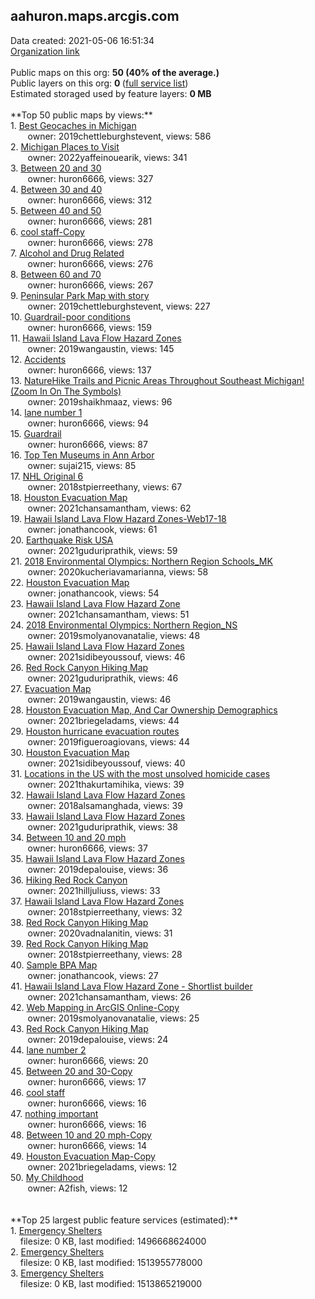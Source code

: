 <h2>aahuron.maps.arcgis.com</h2> Data created: 2021-05-06 16:51:34 <br /><a target='new' href='https://aahuron.maps.arcgis.com'>Organization link</a><br /><br />Public maps on this org: <b>50 (40% of the average.)</b><br />Public layers on this org: <b>0 </b>(<a target='new' href='https://services.arcgis.com/c8Ej3BuQXuGKiO5E/ArcGIS/rest/services'>full service list</a>)<br />Estimated storaged used by feature layers: <b>0 MB</b><br /><br />**Top 50 public maps by views:**<br />  1. <a target='new' href='https://www.arcgis.com/home/item.html?id=2caf2489d2ca4579a37bfc8888df906f'>Best Geocaches in Michigan</a> <br />  &nbsp;&nbsp;&nbsp;&nbsp; &nbsp;&nbsp;owner: 2019chettleburghstevent, views: 586<br />  2. <a target='new' href='https://www.arcgis.com/home/item.html?id=6851aab5c8484188a0a531d81e21ae55'>Michigan Places to Visit</a> <br />  &nbsp;&nbsp;&nbsp;&nbsp; &nbsp;&nbsp;owner: 2022yaffeinouearik, views: 341<br />  3. <a target='new' href='https://www.arcgis.com/home/item.html?id=ebec3b9932b949b8899d37c48abe525d'>Between 20 and 30</a> <br />  &nbsp;&nbsp;&nbsp;&nbsp; &nbsp;&nbsp;owner: huron6666, views: 327<br />  4. <a target='new' href='https://www.arcgis.com/home/item.html?id=908cd3106a8b4a9a95db745be1e6c13d'>Between 30 and 40</a> <br />  &nbsp;&nbsp;&nbsp;&nbsp; &nbsp;&nbsp;owner: huron6666, views: 312<br />  5. <a target='new' href='https://www.arcgis.com/home/item.html?id=4d2ed0e0bd8146b2b183eeec99a91e25'>Between 40 and 50</a> <br />  &nbsp;&nbsp;&nbsp;&nbsp; &nbsp;&nbsp;owner: huron6666, views: 281<br />  6. <a target='new' href='https://www.arcgis.com/home/item.html?id=f2a8721732f04a3a96ee7680e7bab0eb'>cool staff-Copy</a> <br />  &nbsp;&nbsp;&nbsp;&nbsp; &nbsp;&nbsp;owner: huron6666, views: 278<br />  7. <a target='new' href='https://www.arcgis.com/home/item.html?id=a9bb30c9fdd74b35b4ab5cb8b7e954c3'>Alcohol and Drug Related</a> <br />  &nbsp;&nbsp;&nbsp;&nbsp; &nbsp;&nbsp;owner: huron6666, views: 276<br />  8. <a target='new' href='https://www.arcgis.com/home/item.html?id=0726c7f8f0494973b6143713c29db370'>Between 60 and 70</a> <br />  &nbsp;&nbsp;&nbsp;&nbsp; &nbsp;&nbsp;owner: huron6666, views: 267<br />  9. <a target='new' href='https://www.arcgis.com/home/item.html?id=b06f71b557bd4c6cb556394159c9deab'>Peninsular Park Map with story</a> <br />  &nbsp;&nbsp;&nbsp;&nbsp; &nbsp;&nbsp;owner: 2019chettleburghstevent, views: 227<br />  10. <a target='new' href='https://www.arcgis.com/home/item.html?id=de46b934fb9f48fea676ee630f64b134'>Guardrail-poor conditions</a> <br />  &nbsp;&nbsp;&nbsp;&nbsp; &nbsp;&nbsp;owner: huron6666, views: 159<br />  11. <a target='new' href='https://www.arcgis.com/home/item.html?id=97db5545b36e45d799ce266b7b341d1c'>Hawaii Island Lava Flow Hazard Zones</a> <br />  &nbsp;&nbsp;&nbsp;&nbsp; &nbsp;&nbsp;owner: 2019wangaustin, views: 145<br />  12. <a target='new' href='https://www.arcgis.com/home/item.html?id=3db1b9a14a534925863ed58d1db17cad'>Accidents</a> <br />  &nbsp;&nbsp;&nbsp;&nbsp; &nbsp;&nbsp;owner: huron6666, views: 137<br />  13. <a target='new' href='https://www.arcgis.com/home/item.html?id=3f87d4b932fe46598207702c45745232'>NatureHike Trails and Picnic Areas Throughout Southeast Michigan! (Zoom In On The Symbols)</a> <br />  &nbsp;&nbsp;&nbsp;&nbsp; &nbsp;&nbsp;owner: 2019shaikhmaaz, views: 96<br />  14. <a target='new' href='https://www.arcgis.com/home/item.html?id=5dccb7306a484e9e8a94c2ca5c59232e'>lane number 1</a> <br />  &nbsp;&nbsp;&nbsp;&nbsp; &nbsp;&nbsp;owner: huron6666, views: 94<br />  15. <a target='new' href='https://www.arcgis.com/home/item.html?id=78ce1487977841429970c56bb0006c37'>Guardrail</a> <br />  &nbsp;&nbsp;&nbsp;&nbsp; &nbsp;&nbsp;owner: huron6666, views: 87<br />  16. <a target='new' href='https://www.arcgis.com/home/item.html?id=ede88c3f8aaa46c582b292a37b337e8b'>Top Ten Museums in Ann Arbor</a> <br />  &nbsp;&nbsp;&nbsp;&nbsp; &nbsp;&nbsp;owner: sujai215, views: 85<br />  17. <a target='new' href='https://www.arcgis.com/home/item.html?id=3fd7c2572f194a458c495bcdf04111b3'>NHL Original 6</a> <br />  &nbsp;&nbsp;&nbsp;&nbsp; &nbsp;&nbsp;owner: 2018stpierreethany, views: 67<br />  18. <a target='new' href='https://www.arcgis.com/home/item.html?id=3362333589c84971b0434e1622510a05'>Houston Evacuation Map</a> <br />  &nbsp;&nbsp;&nbsp;&nbsp; &nbsp;&nbsp;owner: 2021chansamantham, views: 62<br />  19. <a target='new' href='https://www.arcgis.com/home/item.html?id=025b5fd33ad7488d920009bef7534988'>Hawaii Island Lava Flow Hazard Zones-Web17-18</a> <br />  &nbsp;&nbsp;&nbsp;&nbsp; &nbsp;&nbsp;owner: jonathancook, views: 61<br />  20. <a target='new' href='https://www.arcgis.com/home/item.html?id=a029f1340aa84a31823db6074307d94d'>Earthquake Risk USA</a> <br />  &nbsp;&nbsp;&nbsp;&nbsp; &nbsp;&nbsp;owner: 2021guduriprathik, views: 59<br />  21. <a target='new' href='https://www.arcgis.com/home/item.html?id=69e3702b1de94228b6ab9681a1839e02'>2018 Environmental Olympics: Northern Region Schools_MK</a> <br />  &nbsp;&nbsp;&nbsp;&nbsp; &nbsp;&nbsp;owner: 2020kucheriavamarianna, views: 58<br />  22. <a target='new' href='https://www.arcgis.com/home/item.html?id=2b01b8b5146047b29346b29631f40946'>Houston Evacuation Map</a> <br />  &nbsp;&nbsp;&nbsp;&nbsp; &nbsp;&nbsp;owner: jonathancook, views: 54<br />  23. <a target='new' href='https://www.arcgis.com/home/item.html?id=1c44d9e66ca342c7800078751d981608'>Hawaii Island Lava Flow Hazard Zone</a> <br />  &nbsp;&nbsp;&nbsp;&nbsp; &nbsp;&nbsp;owner: 2021chansamantham, views: 51<br />  24. <a target='new' href='https://www.arcgis.com/home/item.html?id=6b2f133d871b457783979934985817f5'>2018 Environmental Olympics: Northern Region_NS</a> <br />  &nbsp;&nbsp;&nbsp;&nbsp; &nbsp;&nbsp;owner: 2019smolyanovanatalie, views: 48<br />  25. <a target='new' href='https://www.arcgis.com/home/item.html?id=10f7db0e91ca4c1ca6b9ad10aeccb512'>Hawaii Island Lava Flow Hazard Zones</a> <br />  &nbsp;&nbsp;&nbsp;&nbsp; &nbsp;&nbsp;owner: 2021sidibeyoussouf, views: 46<br />  26. <a target='new' href='https://www.arcgis.com/home/item.html?id=ec1221b83f9d4e69bda68536fa140027'>Red Rock Canyon Hiking Map</a> <br />  &nbsp;&nbsp;&nbsp;&nbsp; &nbsp;&nbsp;owner: 2021guduriprathik, views: 46<br />  27. <a target='new' href='https://www.arcgis.com/home/item.html?id=a09e7312fd104281946c2c47fda0b338'>Evacuation Map</a> <br />  &nbsp;&nbsp;&nbsp;&nbsp; &nbsp;&nbsp;owner: 2019wangaustin, views: 46<br />  28. <a target='new' href='https://www.arcgis.com/home/item.html?id=9d6692807f3443278699d2997b93c570'>Houston Evacuation Map, And Car Ownership Demographics</a> <br />  &nbsp;&nbsp;&nbsp;&nbsp; &nbsp;&nbsp;owner: 2021briegeladams, views: 44<br />  29. <a target='new' href='https://www.arcgis.com/home/item.html?id=ef020d403ec349bd9389adeb7264e913'>Houston hurricane evacuation routes</a> <br />  &nbsp;&nbsp;&nbsp;&nbsp; &nbsp;&nbsp;owner: 2019figueroagiovans, views: 44<br />  30. <a target='new' href='https://www.arcgis.com/home/item.html?id=760fbf2b89884f8a9d1345a18ed0eb93'>Houston Evacuation Map</a> <br />  &nbsp;&nbsp;&nbsp;&nbsp; &nbsp;&nbsp;owner: 2021sidibeyoussouf, views: 40<br />  31. <a target='new' href='https://www.arcgis.com/home/item.html?id=e1e1574bd1cd42c190dc53c3e85b48ff'>Locations in the US with the most unsolved homicide cases</a> <br />  &nbsp;&nbsp;&nbsp;&nbsp; &nbsp;&nbsp;owner: 2021thakurtamihika, views: 39<br />  32. <a target='new' href='https://www.arcgis.com/home/item.html?id=1ce91a15db2d407485c349ff8508d32c'>Hawaii Island Lava Flow Hazard Zones</a> <br />  &nbsp;&nbsp;&nbsp;&nbsp; &nbsp;&nbsp;owner: 2018alsamanghada, views: 39<br />  33. <a target='new' href='https://www.arcgis.com/home/item.html?id=cc51dae492724d96952bdf1c44b63a78'>Hawaii Island Lava Flow Hazard Zones</a> <br />  &nbsp;&nbsp;&nbsp;&nbsp; &nbsp;&nbsp;owner: 2021guduriprathik, views: 38<br />  34. <a target='new' href='https://www.arcgis.com/home/item.html?id=2e6218030bdb425990ce7e4db7ef9900'>Between 10 and 20 mph</a> <br />  &nbsp;&nbsp;&nbsp;&nbsp; &nbsp;&nbsp;owner: huron6666, views: 37<br />  35. <a target='new' href='https://www.arcgis.com/home/item.html?id=1fe1f65f9719404683e2e6b407119f9f'>Hawaii Island Lava Flow Hazard Zones</a> <br />  &nbsp;&nbsp;&nbsp;&nbsp; &nbsp;&nbsp;owner: 2019depalouise, views: 36<br />  36. <a target='new' href='https://www.arcgis.com/home/item.html?id=e96301bdf13b4890a3a9de22e91402b3'>Hiking Red Rock Canyon</a> <br />  &nbsp;&nbsp;&nbsp;&nbsp; &nbsp;&nbsp;owner: 2021hilljuliuss, views: 33<br />  37. <a target='new' href='https://www.arcgis.com/home/item.html?id=c8a666b3cdc4484aa3dd51b6630afdf7'>Hawaii Island Lava Flow Hazard Zones</a> <br />  &nbsp;&nbsp;&nbsp;&nbsp; &nbsp;&nbsp;owner: 2018stpierreethany, views: 32<br />  38. <a target='new' href='https://www.arcgis.com/home/item.html?id=9c27069d11d54ab89ea2a5b8337e0699'>Red Rock Canyon Hiking Map</a> <br />  &nbsp;&nbsp;&nbsp;&nbsp; &nbsp;&nbsp;owner: 2020vadnalanitin, views: 31<br />  39. <a target='new' href='https://www.arcgis.com/home/item.html?id=b1dfcdc869574e29aa85eb2e1f032f76'>Red Rock Canyon Hiking Map</a> <br />  &nbsp;&nbsp;&nbsp;&nbsp; &nbsp;&nbsp;owner: 2018stpierreethany, views: 28<br />  40. <a target='new' href='https://www.arcgis.com/home/item.html?id=ecc819e2383e46b1a8f1b9552ba0b959'>Sample BPA Map</a> <br />  &nbsp;&nbsp;&nbsp;&nbsp; &nbsp;&nbsp;owner: jonathancook, views: 27<br />  41. <a target='new' href='https://www.arcgis.com/home/item.html?id=bb7a08e1b379476baafa69d526a436ac'>Hawaii Island Lava Flow Hazard Zone - Shortlist builder</a> <br />  &nbsp;&nbsp;&nbsp;&nbsp; &nbsp;&nbsp;owner: 2021chansamantham, views: 26<br />  42. <a target='new' href='https://www.arcgis.com/home/item.html?id=81da410fa1174a1088fe18654992f995'>Web Mapping in ArcGIS Online-Copy</a> <br />  &nbsp;&nbsp;&nbsp;&nbsp; &nbsp;&nbsp;owner: 2019smolyanovanatalie, views: 25<br />  43. <a target='new' href='https://www.arcgis.com/home/item.html?id=4a63da1916334aa5b247452d63c4b943'>Red Rock Canyon Hiking Map</a> <br />  &nbsp;&nbsp;&nbsp;&nbsp; &nbsp;&nbsp;owner: 2019depalouise, views: 24<br />  44. <a target='new' href='https://www.arcgis.com/home/item.html?id=a52ac4c789a94a348a9c5c36567122b3'>lane number 2</a> <br />  &nbsp;&nbsp;&nbsp;&nbsp; &nbsp;&nbsp;owner: huron6666, views: 20<br />  45. <a target='new' href='https://www.arcgis.com/home/item.html?id=0a4669d2e09e448aa3a95c93b9a79dda'>Between 20 and 30-Copy</a> <br />  &nbsp;&nbsp;&nbsp;&nbsp; &nbsp;&nbsp;owner: huron6666, views: 17<br />  46. <a target='new' href='https://www.arcgis.com/home/item.html?id=2bf8a35d127244af820a8301b8f614a2'>cool staff</a> <br />  &nbsp;&nbsp;&nbsp;&nbsp; &nbsp;&nbsp;owner: huron6666, views: 16<br />  47. <a target='new' href='https://www.arcgis.com/home/item.html?id=83675698bc9a4b40a00330e9addac52a'>nothing important</a> <br />  &nbsp;&nbsp;&nbsp;&nbsp; &nbsp;&nbsp;owner: huron6666, views: 16<br />  48. <a target='new' href='https://www.arcgis.com/home/item.html?id=1b954429ffd04b8abdd5ce6c75add558'>Between 10 and 20 mph-Copy</a> <br />  &nbsp;&nbsp;&nbsp;&nbsp; &nbsp;&nbsp;owner: huron6666, views: 14<br />  49. <a target='new' href='https://www.arcgis.com/home/item.html?id=1b078dbb764d42af8edd0373fe138d69'>Houston Evacuation Map-Copy</a> <br />  &nbsp;&nbsp;&nbsp;&nbsp; &nbsp;&nbsp;owner: 2021briegeladams, views: 12<br />  50. <a target='new' href='https://www.arcgis.com/home/item.html?id=d83319be0ddc4be4abce78a3d1208ce8'>My Childhood</a> <br />  &nbsp;&nbsp;&nbsp;&nbsp; &nbsp;&nbsp;owner: A2fish, views: 12<br /><br /><br />**Top 25 largest public feature services (estimated):**<br /> 1. <a target='new' href='https://www.arcgis.com/home/item.html?id=47141f4863f54870976e2ef6381bc448'>Emergency Shelters</a><br /> &nbsp;&nbsp;&nbsp;&nbsp;filesize: 0 KB, last modified: 1496668624000<br /> 2. <a target='new' href='https://www.arcgis.com/home/item.html?id=6ab1916411744de7bb3c9eedde69c874'>Emergency Shelters</a><br /> &nbsp;&nbsp;&nbsp;&nbsp;filesize: 0 KB, last modified: 1513955778000<br /> 3. <a target='new' href='https://www.arcgis.com/home/item.html?id=6b75ed157b034423a5f2319d2f907747'>Emergency Shelters</a><br /> &nbsp;&nbsp;&nbsp;&nbsp;filesize: 0 KB, last modified: 1513865219000<br />